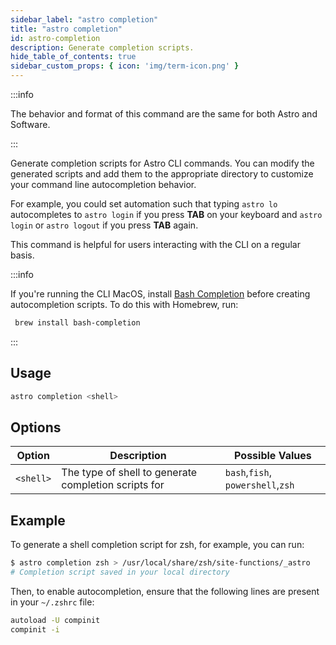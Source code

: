 ```yaml
---
sidebar_label: "astro completion"
title: "astro completion"
id: astro-completion
description: Generate completion scripts.
hide_table_of_contents: true
sidebar_custom_props: { icon: 'img/term-icon.png' }
---
```


:::info

The behavior and format of this command are the same for both Astro and Software.

:::

Generate completion scripts for Astro CLI commands. You can modify the generated scripts and add them to the appropriate directory to customize your command line autocompletion behavior.

For example, you could set automation such that typing `astro lo` autocompletes to `astro login` if you press **TAB** on your keyboard and `astro login` or `astro logout` if you press **TAB** again.

This command is helpful for users interacting with the CLI on a regular basis.

:::info

If you're running the CLI MacOS, install [Bash Completion](https://github.com/scop/bash-completion) before creating autocompletion scripts. To do this with Homebrew, run:

```sh
 brew install bash-completion
```

:::

## Usage

```sh
astro completion <shell>
```

## Options

| Option  | Description                                          | Possible Values                   |
| ------- | ---------------------------------------------------- | --------------------------------- |
| `<shell>` | The type of shell to generate completion scripts for | `bash`,`fish`, `powershell`,`zsh` |

## Example

To generate a shell completion script for zsh, for example, you can run:

```sh
$ astro completion zsh > /usr/local/share/zsh/site-functions/_astro
# Completion script saved in your local directory
```

Then, to enable autocompletion, ensure that the following lines are present in your `~/.zshrc` file:

```sh
autoload -U compinit
compinit -i
```
